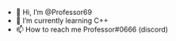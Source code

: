 - 👋 Hi, I’m @Professor69
- 🌱 I’m currently learning C++ 
- 📫 How to reach me Professor#0666 (discord)
